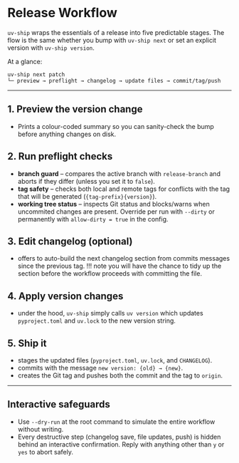 <br>

# Release Workflow

`uv-ship` wraps the essentials of a release into five predictable stages. The flow is the same whether you bump with `uv-ship next` or set an explicit version with `uv-ship version`.

At a glance:
```
uv-ship next patch
└─ preview → preflight → changelog → update files → commit/tag/push
```

---

## 1. Preview the version change
- Prints a colour-coded summary so you can sanity-check the bump before anything changes on disk.

## 2. Run preflight checks
- **branch guard** – compares the active branch with `release-branch` and aborts if they differ (unless you set it to `false`).
- **tag safety** – checks both local and remote tags for conflicts with the tag that will be generated (`{tag-prefix}{version}`).
- **working tree status** – inspects Git status and blocks/warns when uncommited changes are present. Override per run with `--dirty` or permanently with `allow-dirty = true` in the config.

## 3. Edit changelog (optional)
- offers to auto-build the next changelog section from commits messages since the previous tag.
!!! note
    you will have the chance to tidy up the section before the workflow proceeds with committing the file.

## 4. Apply version changes
- under the hood, `uv-ship` simply calls `uv version` which updates `pyproject.toml` and `uv.lock` to the new version string.

## 5. Ship it
- stages the updated files (`pyproject.toml`, `uv.lock`, and `CHANGELOG`).
- commits with the message `new version: {old} → {new}`.
- creates the Git tag and pushes both the commit and the tag to `origin`.

---

## Interactive safeguards
- Use `--dry-run` at the root command to simulate the entire workflow without writing.
- Every destructive step (changelog save, file updates, push) is hidden behind an interactive confirmation.
Reply with anything other than `y` or `yes` to abort safely.
